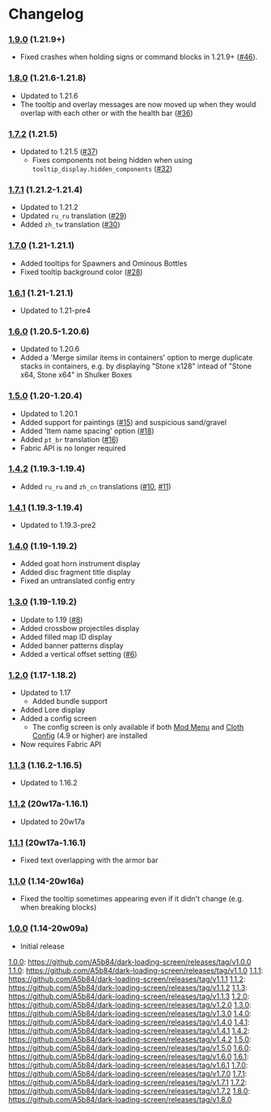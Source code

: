 # Changelog

### [1.9.0](https://github.com/A5b84/dark-loading-screen/releases/tag/v1.8.0) (1.21.9+)
- Fixed crashes when holding signs or command blocks in 1.21.9+ ([#46](https://github.com/A5b84/held-item-info/issues/46)).

### [1.8.0](https://github.com/A5b84/dark-loading-screen/releases/tag/v1.8.0) (1.21.6-1.21.8)
- Updated to 1.21.6
- The tooltip and overlay messages are now moved up when they would overlap with each other or with the health bar ([#36](https://github.com/A5b84/held-item-info/issues/36))

### [1.7.2](https://github.com/A5b84/dark-loading-screen/releases/tag/v1.7.2) (1.21.5)
- Updated to 1.21.5 ([#37](https://github.com/A5b84/held-item-info/pull/37))
  - Fixes components not being hidden when using `tooltip_display.hidden_components` ([#32](https://github.com/A5b84/held-item-info/issues/32))

### [1.7.1](https://github.com/A5b84/dark-loading-screen/releases/tag/v1.7.1) (1.21.2-1.21.4)
- Updated to 1.21.2
- Updated `ru_ru` translation ([#29](https://github.com/A5b84/held-item-info/pull/29))
- Added `zh_tw` translation ([#30](https://github.com/A5b84/held-item-info/pull/30))

### [1.7.0](https://github.com/A5b84/dark-loading-screen/releases/tag/v1.7.0) (1.21-1.21.1)
- Added tooltips for Spawners and Ominous Bottles
- Fixed tooltip background color ([#28](https://github.com/A5b84/held-item-info/issues/28))

### [1.6.1](https://github.com/A5b84/dark-loading-screen/releases/tag/v1.6.1) (1.21-1.21.1)
- Updated to 1.21-pre4

### [1.6.0](https://github.com/A5b84/dark-loading-screen/releases/tag/v1.6.0) (1.20.5-1.20.6)
- Updated to 1.20.6
- Added a 'Merge similar items in containers' option to merge duplicate stacks in containers, e.g. by displaying "Stone x128" intead of "Stone x64, Stone x64" in Shulker Boxes

### [1.5.0](https://github.com/A5b84/dark-loading-screen/releases/tag/v1.5.0) (1.20-1.20.4)
- Updated to 1.20.1
- Added support for paintings ([#15](https://github.com/A5b84/held-item-info/issues/15)) and suspicious sand/gravel
- Added 'Item name spacing' option ([#18](https://github.com/A5b84/held-item-info/issues/18))
- Added `pt_br` translation ([#16](https://github.com/A5b84/held-item-info/pull/16))
- Fabric API is no longer required

### [1.4.2](https://github.com/A5b84/dark-loading-screen/releases/tag/v1.4.2) (1.19.3-1.19.4)
- Added `ru_ru` and `zh_cn` translations ([#10](https://github.com/A5b84/held-item-info/pull/10), [#11](https://github.com/A5b84/held-item-info/pull/11))

### [1.4.1](https://github.com/A5b84/dark-loading-screen/releases/tag/v1.4.1) (1.19.3-1.19.4)
- Updated to 1.19.3-pre2

### [1.4.0](https://github.com/A5b84/dark-loading-screen/releases/tag/v1.4.0) (1.19-1.19.2)
- Added goat horn instrument display
- Added disc fragment title display
- Fixed an untranslated config entry

### [1.3.0](https://github.com/A5b84/dark-loading-screen/releases/tag/v1.3.0) (1.19-1.19.2)
- Update to 1.19 ([#8](https://github.com/A5b84/held-item-info/issues/8))
- Added crossbow projectiles display
- Added filled map ID display
- Added banner patterns display
- Added a vertical offset setting ([#6](https://github.com/A5b84/held-item-info/issues/6))

### [1.2.0](https://github.com/A5b84/dark-loading-screen/releases/tag/v1.2.0) (1.17-1.18.2)
- Updated to 1.17
    - Added bundle support
- Added Lore display 
- Added a config screen
    - The config screen is only available if both [Mod Menu](https://www.curseforge.com/minecraft/mc-mods/modmenu) and [Cloth Config](https://www.curseforge.com/minecraft/mc-mods/cloth-config) (4.9 or higher) are installed
- Now requires Fabric API

### [1.1.3](https://github.com/A5b84/dark-loading-screen/releases/tag/v1.1.3) (1.16.2-1.16.5)
- Updated to 1.16.2

### [1.1.2](https://github.com/A5b84/dark-loading-screen/releases/tag/v1.1.2) (20w17a-1.16.1)
- Updated to 20w17a

### [1.1.1](https://github.com/A5b84/dark-loading-screen/releases/tag/v1.1.1) (20w17a-1.16.1)
- Fixed text overlapping with the armor bar

### [1.1.0](https://github.com/A5b84/dark-loading-screen/releases/tag/v1.1.0) (1.14-20w16a)
- Fixed the tooltip sometimes appearing even if it didn't change (e.g. when breaking blocks)

### [1.0.0](https://github.com/A5b84/dark-loading-screen/releases/tag/v1.0.0) (1.14-20w09a)
- Initial release

[1.0.0](https://github.com/A5b84/dark-loading-screen/releases/tag/v1.0.0): https://github.com/A5b84/dark-loading-screen/releases/tag/v1.0.0
[1.1.0](https://github.com/A5b84/dark-loading-screen/releases/tag/v1.1.0): https://github.com/A5b84/dark-loading-screen/releases/tag/v1.1.0
[1.1.1](https://github.com/A5b84/dark-loading-screen/releases/tag/v1.1.1): https://github.com/A5b84/dark-loading-screen/releases/tag/v1.1.1
[1.1.2](https://github.com/A5b84/dark-loading-screen/releases/tag/v1.1.2): https://github.com/A5b84/dark-loading-screen/releases/tag/v1.1.2
[1.1.3](https://github.com/A5b84/dark-loading-screen/releases/tag/v1.1.3): https://github.com/A5b84/dark-loading-screen/releases/tag/v1.1.3
[1.2.0](https://github.com/A5b84/dark-loading-screen/releases/tag/v1.2.0): https://github.com/A5b84/dark-loading-screen/releases/tag/v1.2.0
[1.3.0](https://github.com/A5b84/dark-loading-screen/releases/tag/v1.3.0): https://github.com/A5b84/dark-loading-screen/releases/tag/v1.3.0
[1.4.0](https://github.com/A5b84/dark-loading-screen/releases/tag/v1.4.0): https://github.com/A5b84/dark-loading-screen/releases/tag/v1.4.0
[1.4.1](https://github.com/A5b84/dark-loading-screen/releases/tag/v1.4.1): https://github.com/A5b84/dark-loading-screen/releases/tag/v1.4.1
[1.4.2](https://github.com/A5b84/dark-loading-screen/releases/tag/v1.4.2): https://github.com/A5b84/dark-loading-screen/releases/tag/v1.4.2
[1.5.0](https://github.com/A5b84/dark-loading-screen/releases/tag/v1.5.0): https://github.com/A5b84/dark-loading-screen/releases/tag/v1.5.0
[1.6.0](https://github.com/A5b84/dark-loading-screen/releases/tag/v1.6.0): https://github.com/A5b84/dark-loading-screen/releases/tag/v1.6.0
[1.6.1](https://github.com/A5b84/dark-loading-screen/releases/tag/v1.6.1): https://github.com/A5b84/dark-loading-screen/releases/tag/v1.6.1
[1.7.0](https://github.com/A5b84/dark-loading-screen/releases/tag/v1.7.0): https://github.com/A5b84/dark-loading-screen/releases/tag/v1.7.0
[1.7.1](https://github.com/A5b84/dark-loading-screen/releases/tag/v1.7.1): https://github.com/A5b84/dark-loading-screen/releases/tag/v1.7.1
[1.7.2](https://github.com/A5b84/dark-loading-screen/releases/tag/v1.7.2): https://github.com/A5b84/dark-loading-screen/releases/tag/v1.7.2
[1.8.0](https://github.com/A5b84/dark-loading-screen/releases/tag/v1.8.0): https://github.com/A5b84/dark-loading-screen/releases/tag/v1.8.0
